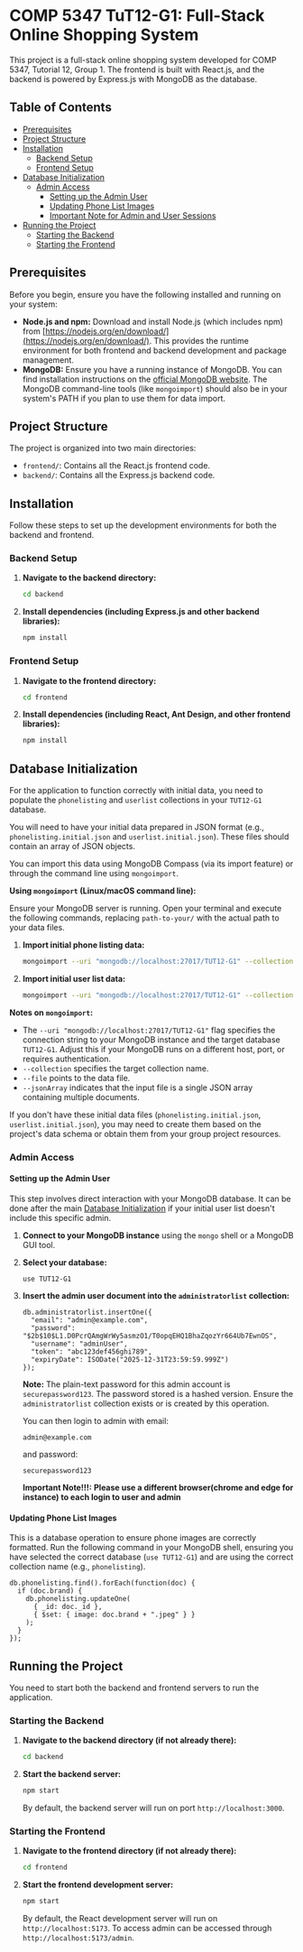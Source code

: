 # COMP 5347 TuT12-G1: Full-Stack Online Shopping System

This project is a full-stack online shopping system developed for COMP 5347, Tutorial 12, Group 1. The frontend is built with React.js, and the backend is powered by Express.js with MongoDB as the database.

## Table of Contents

- [Prerequisites](#prerequisites)
- [Project Structure](#project-structure)
- [Installation](#installation)
  - [Backend Setup](#backend-setup)
  - [Frontend Setup](#frontend-setup)
- [Database Initialization](#database-initialization)
  - [Admin Access](#admin-access)
    - [Setting up the Admin User](#setting-up-the-admin-user)
    - [Updating Phone List Images](#updating-phone-list-images)
    - [Important Note for Admin and User Sessions](#important-note-for-admin-and-user-sessions)
- [Running the Project](#running-the-project)
  - [Starting the Backend](#starting-the-backend)
  - [Starting the Frontend](#starting-the-frontend)

## Prerequisites

Before you begin, ensure you have the following installed and running on your system:

* **Node.js and npm:** Download and install Node.js (which includes npm) from [https://nodejs.org/en/download/](https://nodejs.org/en/download/). This provides the runtime environment for both frontend and backend development and package management.
* **MongoDB:** Ensure you have a running instance of MongoDB. You can find installation instructions on the [official MongoDB website](https://www.mongodb.com/try/download/community). The MongoDB command-line tools (like `mongoimport`) should also be in your system's PATH if you plan to use them for data import.

## Project Structure

The project is organized into two main directories:

* `frontend/`: Contains all the React.js frontend code.
* `backend/`: Contains all the Express.js backend code.

## Installation

Follow these steps to set up the development environments for both the backend and frontend.

### Backend Setup

1.  **Navigate to the backend directory:**
    ```bash
    cd backend
    ```
2.  **Install dependencies (including Express.js and other backend libraries):**
    ```bash
    npm install
    ```

### Frontend Setup

1.  **Navigate to the frontend directory:**
    ```bash
    cd frontend
    ```
2.  **Install dependencies (including React, Ant Design, and other frontend libraries):**
    ```bash
    npm install
    ```

## Database Initialization

For the application to function correctly with initial data, you need to populate the `phonelisting` and `userlist` collections in your `TUT12-G1` database.

You will need to have your initial data prepared in JSON format (e.g., `phonelisting.initial.json` and `userlist.initial.json`). These files should contain an array of JSON objects.

You can import this data using MongoDB Compass (via its import feature) or through the command line using `mongoimport`.

**Using `mongoimport` (Linux/macOS command line):**

Ensure your MongoDB server is running. Open your terminal and execute the following commands, replacing `path-to-your/` with the actual path to your data files.

1.  **Import initial phone listing data:**
    ```bash
    mongoimport --uri "mongodb://localhost:27017/TUT12-G1" --collection phonelisting --file path-to-your/phonelisting.json --jsonArray
    ```

2.  **Import initial user list data:**
    ```bash
    mongoimport --uri "mongodb://localhost:27017/TUT12-G1" --collection userlist --file path-to-your/userlist.json --jsonArray
    ```

**Notes on `mongoimport`:**
* The `--uri "mongodb://localhost:27017/TUT12-G1"` flag specifies the connection string to your MongoDB instance and the target database `TUT12-G1`. Adjust this if your MongoDB runs on a different host, port, or requires authentication.
* `--collection` specifies the target collection name.
* `--file` points to the data file.
* `--jsonArray` indicates that the input file is a single JSON array containing multiple documents.

If you don't have these initial data files (`phonelisting.initial.json`, `userlist.initial.json`), you may need to create them based on the project's data schema or obtain them from your group project resources.


### Admin Access

#### Setting up the Admin User

This step involves direct interaction with your MongoDB database. It can be done after the main [Database Initialization](#database-initialization) if your initial user list doesn't include this specific admin.

1.  **Connect to your MongoDB instance** using the `mongo` shell or a MongoDB GUI tool.
2.  **Select your database:**
    ```mongodb
    use TUT12-G1
    ```
3.  **Insert the admin user document into the `administratorlist` collection:**
    ```mongodb
    db.administratorlist.insertOne({
      "email": "admin@example.com",
      "password": "$2b$10$L1.D0PcrQAmgWrWy5asmzO1/T0opqEHQ1BhaZqozYr664Ub7EwnOS",
      "username": "adminUser",
      "token": "abc123def456ghi789",
      "expiryDate": ISODate("2025-12-31T23:59:59.999Z")
    });
    ```
    **Note:** The plain-text password for this admin account is `securepassword123`. The password stored is a hashed version. Ensure the `administratorlist` collection exists or is created by this operation.
    
    You can then login to admin with email: 
    ```
    admin@example.com
    ```
    and password:
    ```
    securepassword123
    ```
    
    **Important Note!!!:** **Please use a different browser(chrome and edge for instance) to each login to user and admin**
#### Updating Phone List Images

This is a database operation to ensure phone images are correctly formatted. Run the following command in your MongoDB shell, ensuring you have selected the correct database (`use TUT12-G1`) and are using the correct collection name (e.g., `phonelisting`).

```mongodb
db.phonelisting.find().forEach(function(doc) {
  if (doc.brand) {
    db.phonelisting.updateOne(
      { _id: doc._id },
      { $set: { image: doc.brand + ".jpeg" } }
    );
  }
});
```
## Running the Project

You need to start both the backend and frontend servers to run the application.

### Starting the Backend

1.  **Navigate to the backend directory (if not already there):**
    ```bash
    cd backend
    ```
2.  **Start the backend server:**
    ```bash
    npm start
    ```
    By default, the backend server will run on port `http://localhost:3000`.

### Starting the Frontend

1.  **Navigate to the frontend directory (if not already there):**
    ```bash
    cd frontend
    ```
2.  **Start the frontend development server:**
    ```bash
    npm start
    ```
    By default, the React development server will run on `http://localhost:5173`.
    To access admin can be accessed through `http://localhost:5173/admin`.
